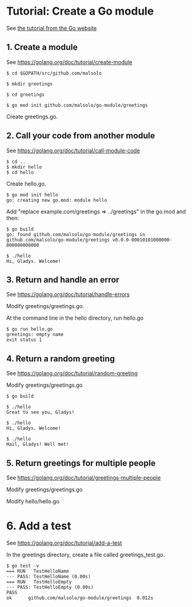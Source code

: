 # Tutorial: Create a Go module

See [the tutorial from the Go website](https://golang.org/doc/tutorial/create-module)

## 1. Create a module

See https://golang.org/doc/tutorial/create-module 

```
$ cd $GOPATH/src/github.com/malsolo

$ mkdir greetings

$ cd greetings

$ go mod init github.com/malsolo/go-module/greetings
```

Create greetings.go.

## 2. Call your code from another module

See https://golang.org/doc/tutorial/call-module-code

```
$ cd ..
$ mkdir hello
$ cd hello
```

Create hello.go.

```
$ go mod init hello
go: creating new go.mod: module hello
```

Add "replace example.com/greetings => ../greetings" in the go.mod and then:

```
$ go build
go: found github.com/malsolo/go-module/greetings in github.com/malsolo/go-module/greetings v0.0.0-00010101000000-000000000000

$ ./hello
Hi, Gladys. Welcome!
```

## 3. Return and handle an error

See https://golang.org/doc/tutorial/handle-errors

Modify greetings/greetings.go.

At the command line in the hello directory, run hello.go

```
$ go run hello.go
greetings: empty name
exit status 1
```

## 4. Return a random greeting

See https://golang.org/doc/tutorial/random-greeting

Modify greetings/greetings.go

```
$ go build

$ ./hello
Great to see you, Gladys!

$ ./hello
Hi, Gladys. Welcome!

$ ./hello
Hail, Gladys! Well met!
```

## 5. Return greetings for multiple people

See https://golang.org/doc/tutorial/greetings-multiple-people

Modify greetings/greetings.go 

Modify hello/hello.go

# 6. Add a test

See https://golang.org/doc/tutorial/add-a-test

In the greetings directory, create a file called greetings_test.go.

```
$ go test -v
=== RUN   TestHelloName
--- PASS: TestHelloName (0.00s)
=== RUN   TestHelloEmpty
--- PASS: TestHelloEmpty (0.00s)
PASS
ok      github.com/malsolo/go-module/greetings  0.012s
```

